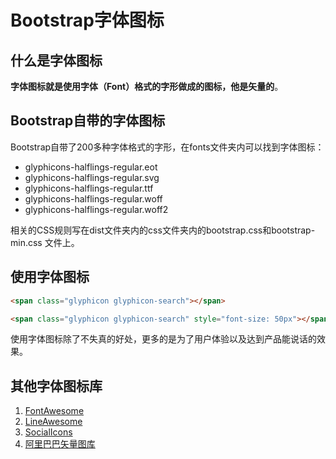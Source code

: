 # Bootstrap字体图标

## 什么是字体图标

**字体图标就是使用字体（Font）格式的字形做成的图标，他是矢量的**。

## Bootstrap自带的字体图标

Bootstrap自带了200多种字体格式的字形，在fonts文件夹内可以找到字体图标：

* glyphicons-halflings-regular.eot
* glyphicons-halflings-regular.svg
* glyphicons-halflings-regular.ttf
* glyphicons-halflings-regular.woff
* glyphicons-halflings-regular.woff2

相关的CSS规则写在dist文件夹内的css文件夹内的bootstrap.css和bootstrap-min.css 文件上。

## 使用字体图标

``` html
<span class="glyphicon glyphicon-search"></span>

<span class="glyphicon glyphicon-search" style="font-size: 50px"></span>
```

使用字体图标除了不失真的好处，更多的是为了用户体验以及达到产品能说话的效果。

## 其他字体图标库

1. [FontAwesome](http://fontawesome.dashgame.com/)
2. [LineAwesome](http://icons8.com/line-awesome)
3. [SocialIcons](http://www.socicon.com/chart.php)
4. [阿里巴巴矢量图库](http://www.iconfont.cn/)
